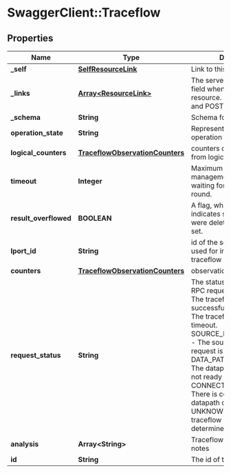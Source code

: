 # SwaggerClient::Traceflow

## Properties
Name | Type | Description | Notes
------------ | ------------- | ------------- | -------------
**_self** | [**SelfResourceLink**](SelfResourceLink.md) | Link to this resource | [optional] 
**_links** | [**Array&lt;ResourceLink&gt;**](ResourceLink.md) | The server will populate this field when returing the resource. Ignored on PUT and POST. | [optional] 
**_schema** | **String** | Schema for this resource | [optional] 
**operation_state** | **String** | Represents the traceflow operation state | [optional] 
**logical_counters** | [**TraceflowObservationCounters**](TraceflowObservationCounters.md) | counters of observations from logical components | [optional] 
**timeout** | **Integer** | Maximum time (in ms) the management plane will be waiting for this traceflow round. | [optional] 
**result_overflowed** | **BOOLEAN** | A flag, when set true, indicates some observations were deleted from the result set. | [optional] 
**lport_id** | **String** | id of the source logical port used for injecting the traceflow packet | [optional] 
**counters** | [**TraceflowObservationCounters**](TraceflowObservationCounters.md) | observation counters | [optional] 
**request_status** | **String** | The status of the traceflow RPC request. SUCCESS - The traceflow request is sent successfully. TIMEOUT - The traceflow request gets timeout. SOURCE_PORT_NOT_FOUND - The source port of the request is not found. DATA_PATH_NOT_READY - The datapath component is not ready to receive request. CONNECTION_ERROR - There is connection error on datapath component. UNKNOWN - The status of traceflow request is not determined. | [optional] 
**analysis** | **Array&lt;String&gt;** | Traceflow result analysis notes | [optional] 
**id** | **String** | The id of the traceflow round | [optional] 


